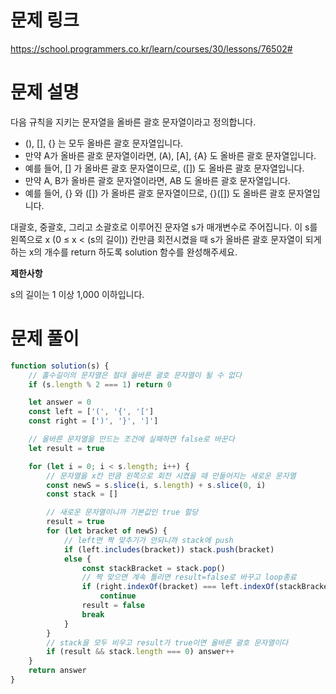 # 문제 링크

https://school.programmers.co.kr/learn/courses/30/lessons/76502#

# 문제 설명

다음 규칙을 지키는 문자열을 올바른 괄호 문자열이라고 정의합니다.

-   (), [], {} 는 모두 올바른 괄호 문자열입니다.
-   만약 A가 올바른 괄호 문자열이라면, (A), [A], {A} 도 올바른 괄호 문자열입니다.
-   예를 들어, [] 가 올바른 괄호 문자열이므로, ([]) 도 올바른 괄호 문자열입니다.
-   만약 A, B가 올바른 괄호 문자열이라면, AB 도 올바른 괄호 문자열입니다.
-   예를 들어, {} 와 ([]) 가 올바른 괄호 문자열이므로, {}([]) 도 올바른 괄호 문자열입니다.

대괄호, 중괄호, 그리고 소괄호로 이루어진 문자열 s가 매개변수로 주어집니다. 이 s를 왼쪽으로 x (0 ≤ x < (s의 길이)) 칸만큼 회전시켰을 때 s가 올바른 괄호 문자열이 되게 하는 x의 개수를 return 하도록 solution 함수를 완성해주세요.

**제한사항**

s의 길이는 1 이상 1,000 이하입니다.

# 문제 풀이

```js
function solution(s) {
    // 홀수길이의 문자열은 절대 올바른 괄호 문자열이 될 수 없다
    if (s.length % 2 === 1) return 0

    let answer = 0
    const left = ['(', '{', '[']
    const right = [')', '}', ']']

    // 올바른 문자열을 만드는 조건에 실패하면 false로 바꾼다
    let result = true

    for (let i = 0; i < s.length; i++) {
        // 문자열을 x칸 만큼 왼쪽으로 회전 시켰을 때 만들어지는 새로운 문자열
        const newS = s.slice(i, s.length) + s.slice(0, i)
        const stack = []

        // 새로운 문자열이니까 기본값인 true 할당
        result = true
        for (let bracket of newS) {
            // left면 짝 맞추기가 안되니까 stack에 push
            if (left.includes(bracket)) stack.push(bracket)
            else {
                const stackBracket = stack.pop()
                // 짝 맞으면 계속 틀리면 result=false로 바꾸고 loop종료
                if (right.indexOf(bracket) === left.indexOf(stackBracket))
                    continue
                result = false
                break
            }
        }
        // stack을 모두 비우고 result가 true이면 올바른 괄호 문자열이다
        if (result && stack.length === 0) answer++
    }
    return answer
}
```
